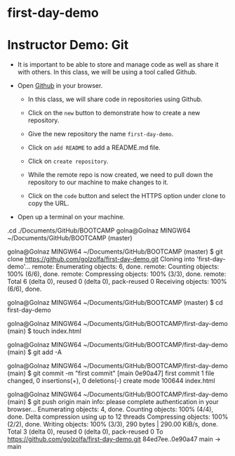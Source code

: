 # first-day-demo

#  Instructor Demo: Git

* It is important to be able to store and manage code as well as share it with others. In this class, we will be using a tool called Github.

* Open [Github](https://github.com/) in your browser.

  * In this class, we will share code in repositories using Github.

  * Click on the `new` button to demonstrate how to create a new repository.

  * Give the new repository the name `first-day-demo`.

  * Click on `add README` to add a README.md file.

  * Click on `create repository`.

  * While the remote repo is now created, we need to pull down the repository to our machine to make changes to it.

  * Click on the `code` button and select the HTTPS option under clone to copy the URL.

* Open up a terminal on your machine.

.cd ./Documents/GitHub/BOOTCAMP
golna@Golnaz MINGW64 ~/Documents/GitHub/BOOTCAMP (master)

golna@Golnaz MINGW64 ~/Documents/GitHub/BOOTCAMP (master)
$ git clone https://github.com/golzolfa/first-day-demo.git
Cloning into 'first-day-demo'...
remote: Enumerating objects: 6, done.
remote: Counting objects: 100% (6/6), done.
remote: Compressing objects: 100% (3/3), done.
remote: Total 6 (delta 0), reused 0 (delta 0), pack-reused 0
Receiving objects: 100% (6/6), done.

golna@Golnaz MINGW64 ~/Documents/GitHub/BOOTCAMP (master)
$ cd first-day-demo

golna@Golnaz MINGW64 ~/Documents/GitHub/BOOTCAMP/first-day-demo (main)
$ touch index.html

golna@Golnaz MINGW64 ~/Documents/GitHub/BOOTCAMP/first-day-demo (main)
$ git add -A

golna@Golnaz MINGW64 ~/Documents/GitHub/BOOTCAMP/first-day-demo (main)
$ git commit -m "first commit"
[main 0e90a47] first commit
 1 file changed, 0 insertions(+), 0 deletions(-)
 create mode 100644 index.html

golna@Golnaz MINGW64 ~/Documents/GitHub/BOOTCAMP/first-day-demo (main)
$ git push origin main
info: please complete authentication in your browser...
Enumerating objects: 4, done.
Counting objects: 100% (4/4), done.
Delta compression using up to 12 threads
Compressing objects: 100% (2/2), done.
Writing objects: 100% (3/3), 290 bytes | 290.00 KiB/s, done.
Total 3 (delta 0), reused 0 (delta 0), pack-reused 0
To https://github.com/golzolfa/first-day-demo.git
   84ed7ee..0e90a47  main -> main
